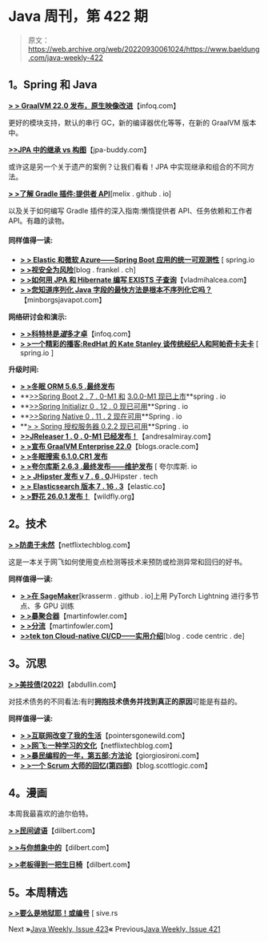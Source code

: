 # Java 周刊，第 422 期

> 原文：<https://web.archive.org/web/20220930061024/https://www.baeldung.com/java-weekly-422>

## 1。Spring 和 Java

[**> > GraalVM 22.0 发布，原生映像改进**](https://web.archive.org/web/20220528142123/https://www.infoq.com/news/2022/01/graalvm-22-native-image/)【infoq.com】

更好的模块支持，默认的串行 GC，新的编译器优化等等，在新的 GraalVM 版本中。

[**>>JPA 中的继承 vs 构图**](https://web.archive.org/web/20220528142123/https://www.jpa-buddy.com/blog/inheritance-vs-composition-in-jpa/)【jpa-buddy.com】

或许这是另一个关于遗产的案例？让我们看看！JPA 中实现继承和组合的不同方法。

[**> >了解 Gradle 插件:提供者 API**](https://web.archive.org/web/20220528142123/https://melix.github.io/blog//2022/01/understanding-provider-api.html)[melix . github . io]

以及关于如何编写 Gradle 插件的深入指南:懒惰提供者 API、任务依赖和工作者 API。有趣的读物。

#### 同样值得一读:

*   [**> > Elastic 和微软 Azure——Spring Boot 应用的统一可观测性**](https://web.archive.org/web/20220528142123/https://spring.io/blog/2022/01/19/elastic-and-microsoft-azure-unified-observability-for-spring-boot-applications) [ spring.io
*   [**> >视安全为风险**](https://web.archive.org/web/20220528142123/https://blog.frankel.ch/treat-security-as-risk/)[blog . frankel . ch]
*   [**> >如何用 JPA 和 Hibernate 编写 EXISTS 子查询**](https://web.archive.org/web/20220528142123/https://vladmihalcea.com/exists-subqueries-jpa-hibernate/)【vladmihalcea.com】
*   [**> >您知道序列化 Java 字段的最快方法是根本不序列化它吗？**](https://web.archive.org/web/20220528142123/https://minborgsjavapot.blogspot.com/2022/01/did-you-know-fastest-way-of-serializing.html)【minborgsjavapot.com】

**网络研讨会和演示:**

*   [**> >科特林是*道*多才卓**](https://web.archive.org/web/20220528142123/https://www.infoq.com/presentations/kotlin-frameworks/)【infoq.com】
*   [**> >一个精彩的播客:RedHat 的 Kate Stanley 谈传统经纪人和阿帕奇卡夫卡**](https://web.archive.org/web/20220528142123/https://spring.io/blog/2022/01/20/a-bootiful-podcast-redhat-s-kate-stanley-on-the-distinction-between-traditional-brokers-and-apache-kafka) [ spring.io ]

**升级时间:**

*   [**> >冬眠 ORM 5.6.5 .最终发布**](https://web.archive.org/web/20220528142123/https://in.relation.to/2022/01/26/hibernate-orm-565/)
*   **[>>Spring Boot 2 . 7 . 0-M1 和](https://web.archive.org/web/20220528142123/https://spring.io/blog/2022/01/20/spring-boot-2-7-0-m1-is-now-available) [3.0.0-M1 现已上市](https://web.archive.org/web/20220528142123/https://spring.io/blog/2022/01/20/spring-boot-3-0-0-m1-is-now-available)**spring . io
*   **[>>Spring Initializr 0 . 12 . 0 现已可用](https://web.archive.org/web/20220528142123/https://spring.io/blog/2022/01/24/spring-initializr-0-12-0-available-now)**Spring . io
*   **[>>Spring Native 0 . 11 . 2 现在可用](https://web.archive.org/web/20220528142123/https://spring.io/blog/2022/01/26/spring-native-0-11-2-available-now)**Spring . io
*   **[> > Spring 授权服务器 0.2.2 现已可用](https://web.archive.org/web/20220528142123/https://spring.io/blog/2022/01/26/spring-authorization-server-0-2-2-available-now)**Spring . io
*   [**>>JReleaser 1 . 0 . 0-M1 已经发布！**](https://web.archive.org/web/20220528142123/https://andresalmiray.com/jreleaser-1-0-0-m1-has-been-released/)【andresalmiray.com】
*   [**> >宣布 GraalVM Enterprise 22.0**](https://web.archive.org/web/20220528142123/https://blogs.oracle.com/java/post/graalvm-enterprise-220)【blogs.oracle.com】
*   [**> >冬眠搜索 6.1.0.CR1 发布**](https://web.archive.org/web/20220528142123/https://in.relation.to/2022/01/18/hibernate-search-6-1-0-CR1/)
*   [**> >夸尔库斯 2.6.3 .最终发布——维护发布**](https://web.archive.org/web/20220528142123/https://quarkus.io/blog/quarkus-2-6-3-final-released/) [ 夸尔库斯. io
*   [**> > JHipster 发布 v 7 . 6 . 0**](https://web.archive.org/web/20220528142123/https://www.jhipster.tech/2022/01/23/jhipster-release-7.6.0.html)JHipster . tech
*   [**> > Elasticsearch 版本 7 . 16 . 3**](https://web.archive.org/web/20220528142123/https://www.elastic.co/guide/en/elasticsearch/reference/7.16/release-notes-7.16.3.html)【elastic.co】
*   [**> >野花 26.0.1 发布！**](https://web.archive.org/web/20220528142123/https://www.wildfly.org//news/2022/01/21/WildFly-2601-Released/)【wildfly.org】

## 2。技术

[**> >防患于未然**](https://web.archive.org/web/20220528142123/https://netflixtechblog.com/fixing-performance-regressions-before-they-happen-eab2602b86fe)【netflixtechblog.com】

这是一本关于网飞如何使用变点检测等技术来预防或检测异常和回归的好书。

**同样值得一读:**

*   [**> >在 SageMaker**](https://web.archive.org/web/20220528142123/https://krasserm.github.io/2022/01/21/sagemaker-multi-node/)[krasserm . github . io]上用 PyTorch Lightning 进行多节点、多 GPU 训练
*   [**> >暴聚合器**](https://web.archive.org/web/20220528142123/https://martinfowler.com/articles/patterns-legacy-displacement/critical-aggregator.html)【martinfowler.com】
*   [**> >分流**](https://web.archive.org/web/20220528142123/https://martinfowler.com/articles/patterns-legacy-displacement/divert-the-flow.html)【martinfowler.com】
*   [**>>tek ton Cloud-native CI/CD——实用介绍**](https://web.archive.org/web/20220528142123/https://blog.codecentric.de/en/2022/01/tekton-cloud-native-ci-cd-pragmatic-intro/)[blog . code centric . de]

## 3。沉思

[**> >美技债(2022)**](https://web.archive.org/web/20220528142123/https://abdullin.com/beautiful-tech-debt/)【abdullin.com】

对技术债务的不同看法:有时**拥抱技术债务并找到真正的原因**可能是有益的。

**同样值得一读:**

*   [**> >互联网改变了我的生活**](https://web.archive.org/web/20220528142123/https://pointersgonewild.com/2022/01/19/the-internet-changed-my-life/)【pointersgonewild.com】
*   [**> >网飞:一种学习的文化**](https://web.archive.org/web/20220528142123/https://netflixtechblog.com/netflix-a-culture-of-learning-394bc7d0f94c)【netflixtechblog.com】
*   [**> >暴民编程的一年，第五部:方法论**](https://web.archive.org/web/20220528142123/https://www.giorgiosironi.com/2022/01/a-year-of-mob-programming-part-5.html)【giorgiosironi.com】
*   [**> >一个 Scrum 大师的回忆(第四部)**](https://web.archive.org/web/20220528142123/https://blog.scottlogic.com/2022/01/21/reminiscence-of-a-scrum-master-part-iv.html)【blog.scottlogic.com】

## 4。漫画

本周我最喜欢的迪尔伯特。

[**> >民间谚语**](https://web.archive.org/web/20220528142123/https://dilbert.com/strip/2022-01-26)【dilbert.com】

[**> >与你想象中的**](https://web.archive.org/web/20220528142123/https://dilbert.com/strip/2022-01-25)【dilbert.com】

[**> >老板得到一把生日椅**](https://web.archive.org/web/20220528142123/https://dilbert.com/strip/2022-01-24)【dilbert.com】

## 5。本周精选

**[> >要么是地狱耶！或编号](https://web.archive.org/web/20220528142123/https://sive.rs/hellyeah)** [ sive.rs

Next **»**[Java Weekly, Issue 423](/web/20220528142123/https://www.baeldung.com/java-weekly-423)**«** Previous[Java Weekly, Issue 421](/web/20220528142123/https://www.baeldung.com/java-weekly-421)